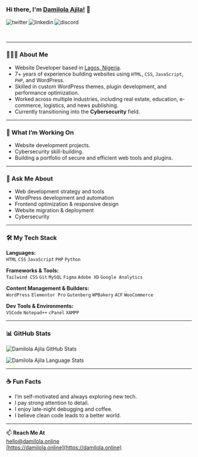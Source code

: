 ### Hi there, I'm [Damilola Ajila!](https://damilola.online) 👋

<p>
<a href="https://twitter.com/_damilolasteven">
   <img align="left" alt="twitter" src="https://img.shields.io/badge/Twitter-1DA1F2?style=for-the-badge&logo=twitter&logoColor=white" />
</a>&nbsp;&nbsp;

<a href="https://www.linkedin.com/in/ajila/">
   <img align="left" alt="linkedin" src="https://img.shields.io/badge/LinkedIn-0077B5?style=for-the-badge&logo=linkedin&logoColor=white" />
</a>&nbsp;&nbsp;

<a href="#">
   <img align="left" alt="discord" src="https://img.shields.io/badge/Discord-7289DA?style=for-the-badge&logo=discord&logoColor=white" />
</a>
</p>

<br clear="all"/>

---

### 👨🏾‍💻 About Me

- Website Developer based in [Lagos, Nigeria](https://en.wikipedia.org/wiki/Lagos).
- 7+ years of experience building websites using `HTML`, `CSS`, `JavaScript`, `PHP`, and WordPress.
- Skilled in custom WordPress themes, plugin development, and performance optimization.
- Worked across multiple industries, including real estate, education, e-commerce, logistics, and news publishing.
- Currently transitioning into the **Cybersecurity** field.

---

### 🚀 What I’m Working On

- Website development projects.
- Cybersecurity skill-building.
- Building a portfolio of secure and efficient web tools and plugins.

---

### 💬 Ask Me About

- Web development strategy and tools
- WordPress development and automation
- Frontend optimization & responsive design
- Website migration & deployment
- Cybersecurity

---

### 🛠️ My Tech Stack

**Languages:**  
`HTML` `CSS` `JavaScript` `PHP` `Python`

**Frameworks & Tools:**  
`Tailwind CSS` `Git` `MySQL` `Figma` `Adobe XD` `Google Analytics`

**Content Management & Builders:**  
`WordPress` `Elementor Pro` `Gutenberg` `WPBakery` `ACF` `WooCommerce`

**Dev Tools & Environments:**  
`VSCode` `Notepad++` `cPanel` `XAMPP`

---

### 📊 GitHub Stats

![Damilola Ajila GitHub Stats](https://github-readme-stats.vercel.app/api?username=spydhasage&show_icons=true&theme=radical)

![Damilola Ajila Language Stats](https://github-readme-stats.vercel.app/api/top-langs/?username=spydhasage&layout=compact&theme=radical)

---

### ☕ Fun Facts

- I’m self-motivated and always exploring new tech.
- I pay strong attention to detail.
- I enjoy late-night debugging and coffee.
- I believe clean code leads to a better world.

---

📫 **Reach Me At**  
[hello@damilola.online](mailto:hello@damilola.online)  
[https://damilola.online](https://damilola.online)

